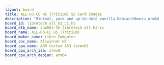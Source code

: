 ```yaml
---
layout: board
title: ALL-H3-CC H5 (Tritium) SD Card Images
description: "Minimal, pure and up-to-date vanilla Debian/Ubuntu arm64 SD card images for ALL-H3-CC H5 (Tritium) by Libre Computer, SoC: Allwinner H5, CPU ISA: armv8"
board_id: libretech_all_h3_cc_h5
board_dtb_name: sun50i-h5-libretech-all-h3-cc
board_name: ALL-H3-CC H5 (Tritium)
board_maker_name: Libre Computer
board_soc_name: Allwinner H5
board_cpu_name: ARM Cortex A53 (armv8)
board_cpu_arch_isa: armv8
board_cpu_arch_debian: arm64
---
```

